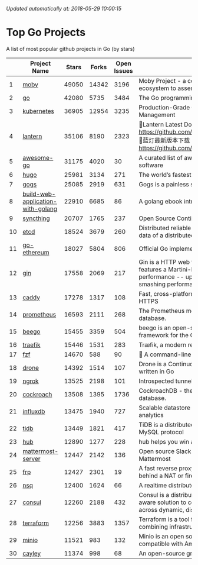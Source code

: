 *Updated automatically at: 2018-05-29 10:00:15* 
# Top Go Projects
A list of most popular github projects in Go (by stars)

|    | Project Name | Stars | Forks | Open Issues | Description |
| -- | ------------ | ----- | ----- | ----------- | ----------- |
| 1 | [moby](https://github.com/moby/moby) | 49050 | 14342 | 3196 | Moby Project - a collaborative project for the container ecosystem to assemble container-based systems |
| 2 | [go](https://github.com/golang/go) | 42080 | 5735 | 3484 | The Go programming language |
| 3 | [kubernetes](https://github.com/kubernetes/kubernetes) | 36905 | 12954 | 3235 | Production-Grade Container Scheduling and Management |
| 4 | [lantern](https://github.com/getlantern/lantern) | 35106 | 8190 | 2323 | 🔴Lantern Latest Download https://github.com/getlantern/lantern/releases/tag/latest 🔴蓝灯最新版本下载 https://github.com/getlantern/forum/issues/833 🔴  |
| 5 | [awesome-go](https://github.com/avelino/awesome-go) | 31175 | 4020 | 30 | A curated list of awesome Go frameworks, libraries and software |
| 6 | [hugo](https://github.com/gohugoio/hugo) | 25981 | 3134 | 271 | The world’s fastest framework for building websites. |
| 7 | [gogs](https://github.com/gogs/gogs) | 25085 | 2919 | 631 | Gogs is a painless self-hosted Git service. |
| 8 | [build-web-application-with-golang](https://github.com/astaxie/build-web-application-with-golang) | 22910 | 6685 | 86 | A golang ebook intro how to build a web with golang |
| 9 | [syncthing](https://github.com/syncthing/syncthing) | 20707 | 1765 | 237 | Open Source Continuous File Synchronization |
| 10 | [etcd](https://github.com/coreos/etcd) | 18524 | 3679 | 260 | Distributed reliable key-value store for the most critical data of a distributed system |
| 11 | [go-ethereum](https://github.com/ethereum/go-ethereum) | 18027 | 5804 | 806 | Official Go implementation of the Ethereum protocol |
| 12 | [gin](https://github.com/gin-gonic/gin) | 17558 | 2069 | 217 | Gin is a HTTP web framework written in Go (Golang). It features a Martini-like API with much better performance -- up to 40 times faster. If you need smashing performance, get yourself some Gin. |
| 13 | [caddy](https://github.com/mholt/caddy) | 17278 | 1317 | 108 | Fast, cross-platform HTTP/2 web server with automatic HTTPS |
| 14 | [prometheus](https://github.com/prometheus/prometheus) | 16593 | 2111 | 268 | The Prometheus monitoring system and time series database. |
| 15 | [beego](https://github.com/astaxie/beego) | 15455 | 3359 | 504 | beego is an open-source, high-performance web framework for the Go programming language. |
| 16 | [traefik](https://github.com/containous/traefik) | 15446 | 1531 | 283 | Træfik, a modern reverse proxy |
| 17 | [fzf](https://github.com/junegunn/fzf) | 14670 | 588 | 90 | :cherry_blossom: A command-line fuzzy finder |
| 18 | [drone](https://github.com/drone/drone) | 14392 | 1514 | 107 | Drone is a Continuous Delivery platform built on Docker, written in Go |
| 19 | [ngrok](https://github.com/inconshreveable/ngrok) | 13525 | 2198 | 101 | Introspected tunnels to localhost |
| 20 | [cockroach](https://github.com/cockroachdb/cockroach) | 13508 | 1395 | 1736 | CockroachDB - the open source, cloud-native SQL database. |
| 21 | [influxdb](https://github.com/influxdata/influxdb) | 13475 | 1940 | 727 | Scalable datastore for metrics, events, and real-time analytics |
| 22 | [tidb](https://github.com/pingcap/tidb) | 13449 | 1821 | 417 | TiDB is a distributed HTAP database compatible with the MySQL protocol  |
| 23 | [hub](https://github.com/github/hub) | 12890 | 1277 | 228 | hub helps you win at git. |
| 24 | [mattermost-server](https://github.com/mattermost/mattermost-server) | 12447 | 2142 | 136 | Open source Slack-alternative in Golang and React - Mattermost |
| 25 | [frp](https://github.com/fatedier/frp) | 12427 | 2301 | 19 | A fast reverse proxy to help you expose a local server behind a NAT or firewall to the internet. |
| 26 | [nsq](https://github.com/nsqio/nsq) | 12400 | 1624 | 66 | A realtime distributed messaging platform |
| 27 | [consul](https://github.com/hashicorp/consul) | 12260 | 2188 | 432 | Consul is a distributed, highly available, and data center aware solution to connect and configure applications across dynamic, distributed infrastructure. |
| 28 | [terraform](https://github.com/hashicorp/terraform) | 12256 | 3883 | 1357 | Terraform is a tool for building, changing, and combining infrastructure safely and efficiently. |
| 29 | [minio](https://github.com/minio/minio) | 11521 | 983 | 132 | Minio is an open source object storage server compatible with Amazon S3 APIs |
| 30 | [cayley](https://github.com/cayleygraph/cayley) | 11374 | 998 | 68 | An open-source graph database |
